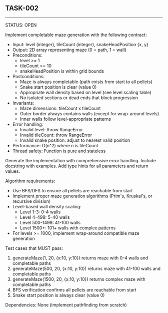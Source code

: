 ## TASK-002

---

STATUS: OPEN

Implement completable maze generation with the following contract:

- Input: level (integer), tileCount (integer), snakeHeadPosition {x, y}
- Output: 2D array representing maze (0 = path, 1 = wall)
- Preconditions:
    - level >= 1
    - tileCount >= 10
    - snakeHeadPosition is within grid bounds
- Postconditions:
    - Maze is always completable (path exists from start to all pellets)
    - Snake start position is clear (value 0)
    - Appropriate wall density based on level (see level scaling table)
    - No isolated sections or dead ends that block progression
- Invariants:
    - Maze dimensions: tileCount x tileCount
    - Outer border always contains walls (except for wrap-around levels)
    - Inner walls follow level-appropriate patterns
- Error handling:
    - Invalid level: throw RangeError
    - Invalid tileCount: throw RangeError
    - Invalid snake position: adjust to nearest valid position
- Performance: O(n^2) where n is tileCount
- Thread safety: Function is pure and stateless

Generate the implementation with comprehensive error handling.
Include docstring with examples.
Add type hints for all parameters and return values.

Algorithm requirements:

- Use BFS/DFS to ensure all pellets are reachable from start
- Implement proper maze generation algorithms (Prim's, Kruskal's, or recursive division)
- Level-based wall density scaling:
    - Level 1-3: 0-4 walls
    - Level 4-499: 5-40 walls
    - Level 500-1499: 41-100 walls
    - Level 1500+: 101+ walls with complex patterns
- For levels >= 1000, implement wrap-around compatible maze generation

Test cases that MUST pass:

1. generateMaze(1, 20, {x:10, y:10}) returns maze with 0-4 walls and completable paths
2. generateMaze(500, 20, {x:10, y:10}) returns maze with 41-100 walls and completable paths
3. generateMaze(1500, 20, {x:10, y:10}) returns complex maze with completable paths
4. BFS verification confirms all pellets are reachable from start
5. Snake start position is always clear (value 0)

Dependencies: None (implement pathfinding from scratch)

